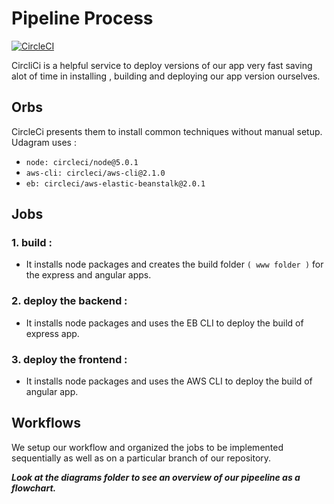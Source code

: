 # Pipeline Process
[![CircleCI](https://circleci.com/gh/ibrahimahmed289/Hosting-My-Full-Stack-Application.svg?style=svg)](https://circleci.com/gh/ibrahimahmed289/Hosting-My-Full-Stack-Application)

CircliCi is a helpful service to deploy versions of our app very fast saving alot of time in installing , building and deploying our app version ourselves.

## Orbs
CircleCi presents them to install common techniques without manual setup. Udagram uses :

-   `node: circleci/node@5.0.1`
-   `aws-cli: circleci/aws-cli@2.1.0`
-   `eb: circleci/aws-elastic-beanstalk@2.0.1`

## Jobs
### 1. build :
- It installs node packages and creates the build folder `( www folder )` for the express and angular apps.
### 2. deploy the backend :
- It installs node packages and uses the EB CLI to deploy the build of express app.
### 3. deploy the frontend :
- It installs node packages and uses the AWS CLI to deploy the build of angular app.

## Workflows
We setup our workflow and organized the jobs to be implemented sequentially as well as on a particular branch of our repository.

***Look at the diagrams folder to see an overview of our pipeeline as a flowchart.***
